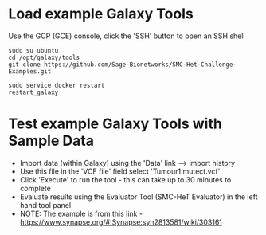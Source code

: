 # Load example Galaxy Tools

Use the GCP (GCE) console, click the 'SSH' button to open an SSH shell

```
sudo su ubuntu
cd /opt/galaxy/tools
git clone https://github.com/Sage-Bionetworks/SMC-Het-Challenge-Examples.git

sudo service docker restart
restart_galaxy
```

# Test example Galaxy Tools with Sample Data

* Import data (within Galaxy) using the 'Data' link --> import history
* Use this file in the 'VCF file' field select 'Tumour1.mutect.vcf'
* Click 'Execute' to run the tool - this can take up to 30 minutes to complete
* Evaluate results using the Evaluator Tool (SMC-HeT Evaluator) in the left hand tool panel
* NOTE: The example is from this link - https://www.synapse.org/#!Synapse:syn2813581/wiki/303161
